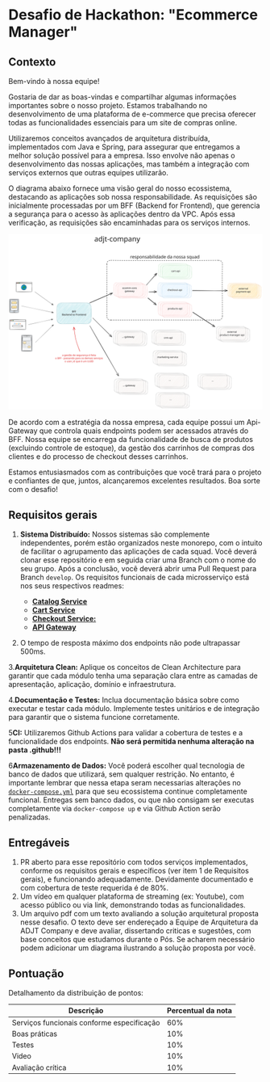 # Desafio de Hackathon: "Ecommerce Manager"

## Contexto

Bem-vindo à nossa equipe!

Gostaria de dar as boas-vindas e compartilhar algumas informações importantes sobre o nosso projeto. Estamos trabalhando no desenvolvimento de uma plataforma de e-commerce que precisa oferecer todas as funcionalidades essenciais para um site de compras online.

Utilizaremos conceitos avançados de arquitetura distribuída, implementados com Java e Spring, para assegurar que entregamos a melhor solução possível para a empresa. Isso envolve não apenas o desenvolvimento das nossas aplicações, mas também a integração com serviços externos que outras equipes utilizarão.

O diagrama abaixo fornece uma visão geral do nosso ecossistema, destacando as aplicações sob nossa responsabilidade. As requisições são inicialmente processadas por um BFF (Backend for Frontend), que gerencia a segurança para o acesso às aplicações dentro da VPC. Após essa verificação, as requisições são encaminhadas para os serviços internos.

![Ecossistema ADJT](/docs/readme-files/diagrama.svg)

De acordo com a estratégia da nossa empresa, cada equipe possui um Api-Gateway que controla quais endpoints podem ser acessados através do BFF. Nossa equipe se encarrega da funcionalidade de busca de produtos (excluindo controle de estoque), da gestão dos carrinhos de compras dos clientes e do processo de checkout desses carrinhos.

Estamos entusiasmados com as contribuições que você trará para o projeto e confiantes de que, juntos, alcançaremos excelentes resultados. Boa sorte com o desafio!

## Requisitos gerais 

1. **Sistema Distribuído:** Nossos sistemas são complemente independentes, porém estão organizados neste monorepo, com o intuito de facilitar o agrupamento das aplicações de cada squad. Você deverá clonar esse repositório e em seguida criar uma Branch com o nome do seu grupo. Após a conclusão, você deverá abrir uma Pull Request para Branch `develop`. Os requisitos funcionais de cada microsserviço está nos seus respectivos readmes:
   - [**Catalog Service**]()
   - [**Cart Service**](cart/README.md)
   - [**Checkout Service:**](checkout/README.md)
   - [**API Gateway**](gateway/README.md)

2. O tempo de resposta máximo dos endpoints não pode ultrapassar 500ms.

3.**Arquitetura Clean:** Aplique os conceitos de Clean Architecture para garantir que cada módulo tenha uma separação clara entre as camadas de apresentação, aplicação, domínio e infraestrutura.

4.**Documentação e Testes:** Inclua documentação básica sobre como executar e testar cada módulo. Implemente testes unitários e de integração para garantir que o sistema funcione corretamente.

5**CI:** Utilizaremos Github Actions para validar a cobertura de testes e a funcionalidade dos endpoints. **Não será permitida nenhuma alteração na pasta .github!!!**

6**Armazenamento de Dados:** Você poderá escolher qual tecnologia de banco de dados que utilizará, sem qualquer restrição. No entanto, é importante lembrar que nessa etapa seram necessarias alterações no [`docker-compose.yml`](docker-compose.yml) para que seu ecossistema continue completamente funcional. Entregas sem banco dados, ou que não consigam ser executas completamente via `docker-compose up` e via Github Action serão penalizadas.



## Entregáveis

1. PR aberto para esse repositório com todos serviços implementados, conforme os requisitos gerais e específicos (ver item 1 de Requisitos gerais), e funcionando adequadamente. Devidamente documentado e com  cobertura de teste requerida é de 80%. 
2. Um vídeo em qualquer plataforma de streaming (ex: Youtube), com acesso público ou via link, demonstrando todas as funcionalidades.
3. Um arquivo pdf com um texto avaliando a solução arquitetural proposta nesse desafio. O texto deve ser endereçado a Equipe de Arquitetura da ADJT Company e deve avaliar, dissertando criticas e sugestões, com base conceitos que estudamos durante o Pós. Se acharem necessário podem adicionar um diagrama ilustrando a solução proposta por você.

## Pontuação

Detalhamento da distribuição de pontos:

| Descrição                                  | Percentual da nota |
|--------------------------------------------|------------------|
| Serviços funcionais conforme especificação | 60%              |
| Boas práticas                              | 10%              |
| Testes                                     | 10%              |
| Video                                      | 10%              |
| Avaliação crítica                          | 10%              |